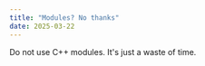 ```yaml
---
title: "Modules? No thanks"
date: 2025-03-22
---
```

Do not use C++ modules. It's just a waste of time.
